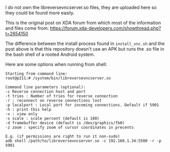 I do not own the libreversevncserver.so files, they are uploaded here so they could be found more easily.

This is the original post on XDA forum from which most of the information and files come from: https://forum.xda-developers.com/showthread.php?t=2654150

The difference between the install process found in `install_vnc.sh` and the post above is that this repository doesn't use an APK but runs the .so file in the bash shell of a rooted Android system.

Here are some options when running from shell:
```
Starting from command line:
root@p211:# /system/bin/libreversevncserver.so

Command line parameters (optional):
-c Reverse connection host and port
-t tries : Number of tries for reverse connection 
-r : reconnect on reverse connections lost
-p localport : Local port for incoming connections. Default if 5901
-h : print this help
-v : view only
-s scale : scale percent (default is 100)
-d framebuffer device (default is /dev/graphics/fb0)
-z zoom : specify zoom of cursor coordinates in precents

E.g. (if permissions are right to run it non-sudo)
adb shell /path/to/libreversevncserver.so -c 192.168.1.34:5500 -r -p 5901
```
